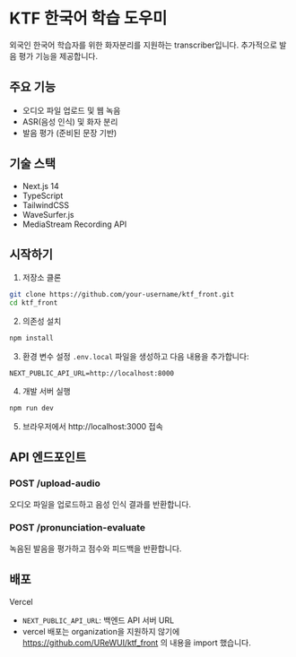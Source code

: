 # KTF 한국어 학습 도우미

외국인 한국어 학습자를 위한 화자분리를 지원하는 transcriber입니다. 추가적으로 발음 평가 기능을 제공합니다.

## 주요 기능

- 오디오 파일 업로드 및 웹 녹음
- ASR(음성 인식) 및 화자 분리
- 발음 평가 (준비된 문장 기반)

## 기술 스택

- Next.js 14
- TypeScript
- TailwindCSS
- WaveSurfer.js
- MediaStream Recording API

## 시작하기

1. 저장소 클론
```bash
git clone https://github.com/your-username/ktf_front.git
cd ktf_front
```

2. 의존성 설치
```bash
npm install
```

3. 환경 변수 설정
`.env.local` 파일을 생성하고 다음 내용을 추가합니다:
```
NEXT_PUBLIC_API_URL=http://localhost:8000
```

4. 개발 서버 실행
```bash
npm run dev
```

5. 브라우저에서 http://localhost:3000 접속

## API 엔드포인트

### POST /upload-audio
오디오 파일을 업로드하고 음성 인식 결과를 반환합니다.

### POST /pronunciation-evaluate
녹음된 발음을 평가하고 점수와 피드백을 반환합니다.

## 배포
Vercel
- `NEXT_PUBLIC_API_URL`: 백엔드 API 서버 URL
- vercel 배포는 organization을 지원하지 않기에 https://github.com/UReWUI/ktf_front 의 내용을 import 했습니다.



